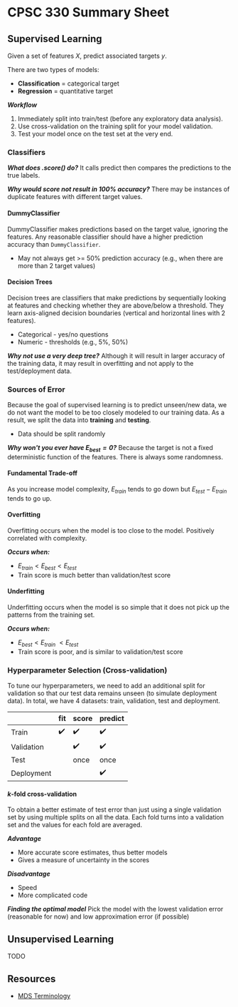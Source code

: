 # CPSC 330 Summary Sheet

## Supervised Learning

Given a set of features $X$, predict associated targets $y$.

There are two types of models:

- **Classification** = categorical target
- **Regression** = quantitative target

_**Workflow**_

1. Immediately split into train/test (before any exploratory data analysis).
2. Use cross-validation on the training split for your model validation.
3. Test your model once on the test set at the very end.

### Classifiers

_**What does .score() do?**_
It calls predict then compares the predictions to the true labels.

_**Why would score not result in 100% accuracy?**_
There may be instances of duplicate features with different target values.

#### DummyClassifier

DummyClassifier makes predictions based on the target value, ignoring the features. Any reasonable classifier should have a higher prediction accuracy than `DummyClassifier`.

- May not always get >= 50% prediction accuracy (e.g., when there are more than 2 target values)

#### Decision Trees

Decision trees are classifiers that make predictions by sequentially looking at features and checking whether they are above/below a threshold. They learn axis-aligned decision boundaries (vertical and horizontal lines with 2 features).

- Categorical - yes/no questions
- Numeric - thresholds (e.g., 5%, 50%)

_**Why not use a very deep tree?**_
Although it will result in larger accuracy of the training data, it may result in overfitting and not apply to the test/deployment data.

### Sources of Error

Because the goal of supervised learning is to predict unseen/new data, we do not want the model to be too closely modeled to our training data. As a result, we split the data into **training** and **testing**.

- Data should be split randomly

_**Why won't you ever have $E_{best} = 0$?**_
Because the target is not a fixed deterministic function of the features. There is always some randomness.

#### Fundamental Trade-off

As you increase model complexity, $E_{train}$ tends to go down but $E_{test} - E_{train}$ tends to go up.

#### Overfitting

Overfitting occurs when the model is too close to the model. Positively correlated with complexity.

_**Occurs when:**_

- $E_{train} < E_{best} < E_{test}$
- Train score is much better than validation/test score

#### Underfitting

Underfitting occurs when the model is so simple that it does not pick up the patterns from the training set.

_**Occurs when:**_

- $E_{best} < E_{train} ~< E_{test}$
- Train score is poor, and is similar to validation/test score

### Hyperparameter Selection (Cross-validation)

To tune our hyperparameters, we need to add an additional split for validation so that our test data remains unseen (to simulate deployment data). In total, we have 4 datasets: train, validation, test and deployment.

||fit|score|predict|
|-|-|-|-|
|Train      |✔️ |✔️  |✔️|
|Validation |   |✔️  |✔️|
|Test       |   |once|once|
|Deployment |   |    |✔️|

#### $k$-fold cross-validation

To obtain a better estimate of test error than just using a single validation set by using multiple splits on all the data. Each fold turns into a validation set and the values for each fold are averaged.

_**Advantage**_

- More accurate score estimates, thus better models
- Gives a measure of uncertainty in the scores

_**Disadvantage**_

- Speed
- More complicated code

_**Finding the optimal model**_
Pick the model with the lowest validation error (reasonable for now) and low approximation error (if possible)

## Unsupervised Learning

TODO

## Resources

- [MDS Terminology](https://ubc-mds.github.io/resources_pages/terminology/)